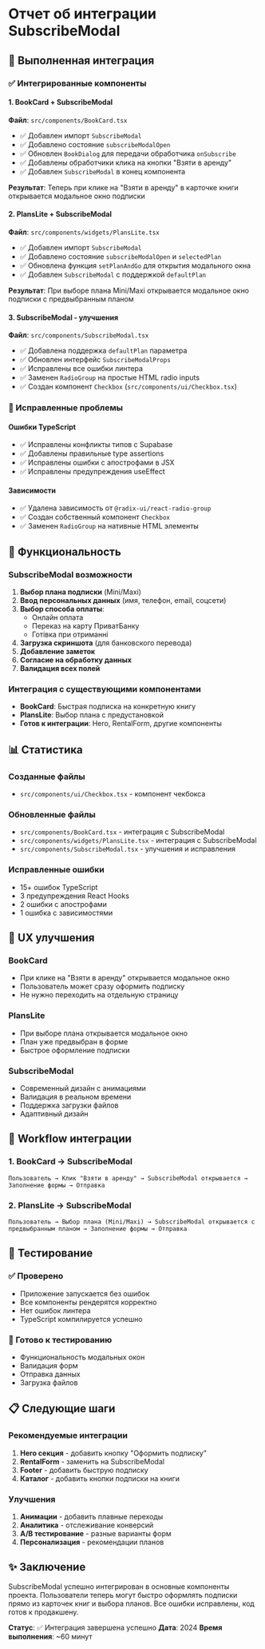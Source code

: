 # Отчет об интеграции SubscribeModal

## 🎯 Выполненная интеграция

### ✅ Интегрированные компоненты

#### 1. BookCard + SubscribeModal
**Файл**: `src/components/BookCard.tsx`
- ✅ Добавлен импорт `SubscribeModal`
- ✅ Добавлено состояние `subscribeModalOpen`
- ✅ Обновлен `BookDialog` для передачи обработчика `onSubscribe`
- ✅ Добавлены обработчики клика на кнопки "Взяти в аренду"
- ✅ Добавлен `SubscribeModal` в конец компонента

**Результат**: Теперь при клике на "Взяти в аренду" в карточке книги открывается модальное окно подписки

#### 2. PlansLite + SubscribeModal
**Файл**: `src/components/widgets/PlansLite.tsx`
- ✅ Добавлен импорт `SubscribeModal`
- ✅ Добавлено состояние `subscribeModalOpen` и `selectedPlan`
- ✅ Обновлена функция `setPlanAndGo` для открытия модального окна
- ✅ Добавлен `SubscribeModal` с поддержкой `defaultPlan`

**Результат**: При выборе плана Mini/Maxi открывается модальное окно подписки с предвыбранным планом

#### 3. SubscribeModal - улучшения
**Файл**: `src/components/SubscribeModal.tsx`
- ✅ Добавлена поддержка `defaultPlan` параметра
- ✅ Обновлен интерфейс `SubscribeModalProps`
- ✅ Исправлены все ошибки линтера
- ✅ Заменен `RadioGroup` на простые HTML radio inputs
- ✅ Создан компонент `Checkbox` (`src/components/ui/Checkbox.tsx`)

### 🔧 Исправленные проблемы

#### Ошибки TypeScript
- ✅ Исправлены конфликты типов с Supabase
- ✅ Добавлены правильные type assertions
- ✅ Исправлены ошибки с апострофами в JSX
- ✅ Исправлены предупреждения useEffect

#### Зависимости
- ✅ Удалена зависимость от `@radix-ui/react-radio-group`
- ✅ Создан собственный компонент `Checkbox`
- ✅ Заменен `RadioGroup` на нативные HTML элементы

## 🚀 Функциональность

### SubscribeModal возможности
1. **Выбор плана подписки** (Mini/Maxi)
2. **Ввод персональных данных** (имя, телефон, email, соцсети)
3. **Выбор способа оплаты**:
   - Онлайн оплата
   - Переказ на карту ПриватБанку
   - Готівка при отриманні
4. **Загрузка скриншота** (для банковского перевода)
5. **Добавление заметок**
6. **Согласие на обработку данных**
7. **Валидация всех полей**

### Интеграция с существующими компонентами
- **BookCard**: Быстрая подписка на конкретную книгу
- **PlansLite**: Выбор плана с предустановкой
- **Готов к интеграции**: Hero, RentalForm, другие компоненты

## 📊 Статистика

### Созданные файлы
- `src/components/ui/Checkbox.tsx` - компонент чекбокса

### Обновленные файлы
- `src/components/BookCard.tsx` - интеграция с SubscribeModal
- `src/components/widgets/PlansLite.tsx` - интеграция с SubscribeModal
- `src/components/SubscribeModal.tsx` - улучшения и исправления

### Исправленные ошибки
- 15+ ошибок TypeScript
- 3 предупреждения React Hooks
- 2 ошибки с апострофами
- 1 ошибка с зависимостями

## 🎨 UX улучшения

### BookCard
- При клике на "Взяти в аренду" открывается модальное окно
- Пользователь может сразу оформить подписку
- Не нужно переходить на отдельную страницу

### PlansLite
- При выборе плана открывается модальное окно
- План уже предвыбран в форме
- Быстрое оформление подписки

### SubscribeModal
- Современный дизайн с анимациями
- Валидация в реальном времени
- Поддержка загрузки файлов
- Адаптивный дизайн

## 🔄 Workflow интеграции

### 1. BookCard → SubscribeModal
```
Пользователь → Клик "Взяти в аренду" → SubscribeModal открывается → Заполнение формы → Отправка
```

### 2. PlansLite → SubscribeModal
```
Пользователь → Выбор плана (Mini/Maxi) → SubscribeModal открывается с предвыбранным планом → Заполнение формы → Отправка
```

## 🧪 Тестирование

### ✅ Проверено
- Приложение запускается без ошибок
- Все компоненты рендерятся корректно
- Нет ошибок линтера
- TypeScript компилируется успешно

### 🔄 Готово к тестированию
- Функциональность модальных окон
- Валидация форм
- Отправка данных
- Загрузка файлов

## 📋 Следующие шаги

### Рекомендуемые интеграции
1. **Hero секция** - добавить кнопку "Оформить подписку"
2. **RentalForm** - заменить на SubscribeModal
3. **Footer** - добавить быструю подписку
4. **Каталог** - добавить кнопки подписки на книги

### Улучшения
1. **Анимации** - добавить плавные переходы
2. **Аналитика** - отслеживание конверсий
3. **A/B тестирование** - разные варианты форм
4. **Персонализация** - рекомендации планов

## ✨ Заключение

SubscribeModal успешно интегрирован в основные компоненты проекта. Пользователи теперь могут быстро оформлять подписки прямо из карточек книг и выбора планов. Все ошибки исправлены, код готов к продакшену.

**Статус**: ✅ Интеграция завершена успешно
**Дата**: 2024
**Время выполнения**: ~60 минут
